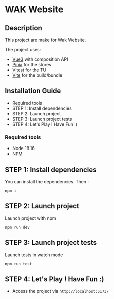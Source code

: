 # WAK Website

## Description

This project are make for Wak Website.

The project uses:

-   [Vue3](https://vuejs.org/guide/introduction.html) with composition API
-   [Pinia](https://pinia.vuejs.org/introduction.html) for the stores
-   [Vitest](https://vitest.dev/guide/) for the TU
-   [Vite](https://vitejs.dev/guide/) for the build/bundle

## Installation Guide

-   Required tools
-   STEP 1: Install dependencies
-   STEP 2: Launch project
-   STEP 3: Launch project tests
-   STEP 4: Let's Play ! Have Fun :)

### Required tools

-   Node 18.16
-   NPM

## STEP 1: Install dependencies

You can install the dependencies. Then :

```
npm i
```

## STEP 2: Launch project

Launch project with npm

```
npm run dev
```

## STEP 3: Launch project tests

Launch tests in watch mode

```
npm run test
```

## STEP 4: Let's Play ! Have Fun :)

-   Access the project via `http://localhost:5173/`
